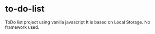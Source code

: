 # to-do-list
ToDo list project using vanilla javascript
It is based on Local Storage.
No framework used.
